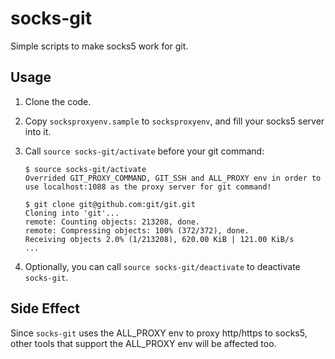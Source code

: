 socks-git
=========

Simple scripts to make socks5 work for git.

## Usage

1. Clone the code.

2. Copy `socksproxyenv.sample` to `socksproxyenv`, and fill your socks5 server into it.

3. Call `source socks-git/activate` before your git command:
	```
	$ source socks-git/activate
	Overrided GIT_PROXY_COMMAND, GIT_SSH and ALL_PROXY env in order to
	use localhost:1088 as the proxy server for git command!

	$ git clone git@github.com:git/git.git
	Cloning into 'git'...
	remote: Counting objects: 213208, done.
	remote: Compressing objects: 100% (372/372), done.
	Receiving objects 2.0% (1/213208), 620.00 KiB | 121.00 KiB/s
	...
	```

4. Optionally, you can call `source socks-git/deactivate` to deactivate `socks-git`.

## Side Effect

Since `socks-git` uses the ALL_PROXY env to proxy http/https to socks5, other tools that support the ALL_PROXY env will be affected too.
